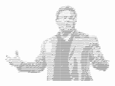 <pre style="font-size: 5px; line-height: 5px;">
                                                                                                                      
                                                                                                                      
                                                                                                                      
                                                                  ..::.                                               
                                                            .:=***+###**+-.                                           
                                                           :#%%%%@@@@@@@@@*:.                                         
                                                          -%@@@%#++***#%@@@#-                                         
                                                         =%@%+=:::-:::-==+%@%-                                        
                                                        :%%#=::..::::--=+++#%=.                                       
                                                        =%@*--::--------=++=%#:                                       
                                                        -@#===++*#%#=+*###*+#%-                                       
                                                        :@#==+***##*:=###%%#**.                                       
                                                       .#**=-::-=-::--****#++=                                        
                                                        +%++==---==*##%+=++=+#                                        
                                                        :++++++=+=-=+*****##+.                                        
                                                         :=+++==++*#%%%***##=                                         
                                                          .***++***#%%%#**##.                                         
                                                           =#***=-=+*****###                                          
                                                            *%%%#****#*##%%#%=                                        
                                                           .*+#@@@@@@@@@@#*@@%+-:                                     
                                                          =@@++#%@@@@@@#**@@%%%*##+=:.                                
                                                         +%@@**%@@@@@%**#@@%###%%@%%%#*+-:.                           
                                                     .:=#@@@@#*#@@@@%***@@@######**%%%%%##*---:::..                   
                                                  .-++++*@@@@@*=++=:::-%@@#*######%%%%#####+==++=+=.                  
                                              .:-===-=+***@@@@@@+:....#@@@=++**+****==++++*+++++*#%=                  
                                           .-===---==++*=*@@@@@@@@*.-#@@@#++++=++====++++++++*+***=#:                 
                                          .==-=--=====++=%@@@@@@@@@@@@@@@+=+++++====++*++++***+*****+                 
                                         .-+==------=++=+@@@@@@@@@@@@@@@%=++=++=====++**+++*#+*#%%@%+                 
                                         =-+=-------=+==*@@@@@@@@@@@@@@@+=+=+*====+++******#%*#######*                
                                        :+-+=-------====#@@@@@@@@@@@@@@%===+#++=+++++**#####%##*+*###%+               
                                         ++*=-------+===%@@@@@@@@@@@@@@*==+#+++++++**#########+*#***++#               
              ..                        :==*==-----=+==+@@@@@@@%@@@@@@@==+##++++++***#######%%#*****+=-.              
             -+*:                       ==*#+=-----=+==+@@@@@@@@@@@@@@%=+##*+*++++**###%##%%%%#****#%#+.              
             :##=                      -+*#%++++===+*==*@@@@@@@@@@@@@@*+###*****+**#######%@%%#**+*+*+*+:             
    .         +#+                     -===*%*+*++==*#++%@@@@@@@@@@@@@@+###*********#######%@@%%#*****#*+==            
    #*-.     .:==-                   +++++#%#**++==****%@@@@@@@@@@@@@%*##**********#######%@@@%#+++*##%%#+.           
    .=**+---===--+:                :==++++#@@***+==****@@@@@@@@@@@@@@%##*+*##******######%%@@@@@#*#%%**#@%=           
   ++-.=+=+++++==+=               .=++*#%@@@@***+=+***#@@@@@@@@@@@@@@*#*++*###*****######%%@@@@#**##%%@%%##-:         
    :++**-+++++++*++*:....       -*##%#*+*%@@%**+==+*+#@@@@@@@@@@@@@@******###****#######%%%@@==@@%%#*++#%@@%#*=:       
       #%#=======+=*@#+=--===+=++++*##*##%@@@@**+===++%@@@@@@@@@@@@@@#*****####***#######%%% :@@@%#%@@%@%%%%%%=.      
       :#@@%=+=====#@%####%###*##**#%####%@@@@#*+===++%@@@@@@@@@@@@@@#*##**####****######%%%=+%#%%@@@@@@@@@%@@++      
         .=*%@%#%%@@@##%%##%##%###%##%@%%%@@@@%*++==*#%@@@@@@@%@@@@@@%**++*####****#####%%%=.-=@@@%%@@@@@@@@@@##      
             .:#@@@@%%%%%###%##%%##%##%@@@@@@+:*++=+**@@@@@@@@@@@@@@@@**+*#####****###%#%%%:   +@@@@@@@@@@@@@@@=      
               =%@@@%%%%%%%%%%%%%%%%%#%%%@@@:  *++++**@@@@@@@@@@@@@@@@****#####****###@@%%#-     .=#@@@@@@@@@%-       
                *%%@@@@@@@@@@@%@@@%%%%@@@@#.   +**+***@@@@@@@@@@@@@@@@#**######*****##%@%#+=         :=***@@+         
                -=*********##%@@@@@@@%#+-      +*+****@@@@@@@@@@@@@@@@%**######*****###%@*++.                         
                                               +*++***@@@@@@@@@@@@@@@@@*########***####%@@*+-                         
                                               *+*+**#@@@@@@@@@@@@@@@@@#########***#####%@%+*                         
                                              .#+++**%@@@@@@@@@@@@@@@@@%*#######***###%#@@@%#=                        
                                              .#+++*#@@@@@@@@@@@@@@@@@@@##**####***###%@@@@@%#:                       
                                              -#++***@@@@@@@@@@@@@@@@@@@%**#####+*%@@%@@@@@@%%#.                      
</pre>
